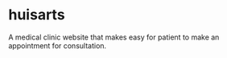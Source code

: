 # huisarts
A medical clinic website that makes easy for patient to make an appointment for consultation.
